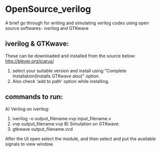 # OpenSource_verilog
A brief go through for writing and simulating verilog codes using open source softwares- iverilog and GTKwave


## iverilog & GTKwave:
These can be downloaded and installed from the source below:
http://bleyer.org/icarus/

1) select your suitable version and install using "Complete Installation(Installs GTKwave also)" option.
2) Also check 'add to path' option while installing. 

## commands to run:
A) Verilog on iverilog:
1) iverilog -o output_filename.vvp input_filename.v
2) vvp output_filename.vvp
B) Simulation on GTKwave:
1) gtkwave output_filename.vcd

After the UI open select the module, and then select and put the available signals to view window.

